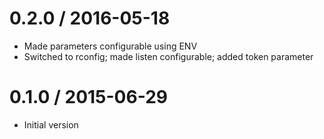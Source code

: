 # 0.2.0 / 2016-05-18

  * Made parameters configurable using ENV
  * Switched to rconfig; made listen configurable; added token parameter

# 0.1.0 / 2015-06-29
  * Initial version
